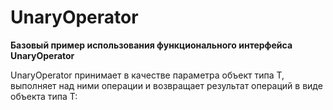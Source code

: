 # UnaryOperator

**Базовый пример использования функционального интерфейса UnaryOperator**

UnaryOperator<T> принимает в качестве параметра объект типа T, выполняет над ними операции и возвращает результат операций в виде объекта типа T: